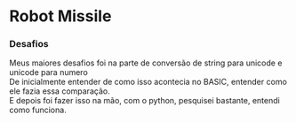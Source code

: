 # Robot Missile

### Desafios
Meus maiores desafios foi na parte de conversão de string para unicode e unicode para numero<br>
De inicialmente entender de como isso acontecia no BASIC, entender como ele fazia essa comparação.<br>
E depois foi fazer isso na mão, com o python, pesquisei bastante, entendi como funciona.
